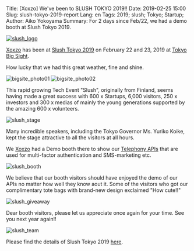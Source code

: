Title: [Xoxzo] We've been to SLUSH TOKYO 2019!!
Date: 2019-02-25 15:00
Slug: slush-tokyo-2019-report
Lang: en
Tags: 2019; slush; Tokyo; Startup;
Author: Aiko Yokoyama
Summary: For 2 days since Feb/22, we had a demo booth at Slush Tokyo 2019.

[![slush_logo](/images/slush_logo.png)](https://tokyo.slush.org/)

[Xoxzo](https://info.xoxzo.com/en/) has been at [Slush Tokyo 2019](https://tokyo.slush.org/)
on February 22 and 23, 2019 at [Tokyo Big Sight](http://www.bigsight.jp/english/).

How lucky that we had this great weather, fine and shine.

![bigsite_photo01](/images/ariake_01.jpg)
![bigsite_photo02](/images/ariake_02.jpg)

This rapid growing Tech Event "Slush", originally from Finland, seems having made a great success with 
600 x Startups, 6,000 visitors, 250 x investors and 300 x medias of mainly the young generations
supported by the amazing 600 x volunteers.

![slush_stage](/images/slush_stage.jpg)

Many incredible speakers, including the Tokyo Governor Ms. Yuriko Koike, 
kept the stage attractive to all the visitors at all hours.

We [Xoxzo](https://info.xoxzo.com/en/) had a Demo booth there to show our
[Telephony APIs](https://www.xoxzo.com/en/) that are used for multi-factor authentication
and SMS-marketing etc.

![slush_booth](/images/slush_booth.jpg)

We believe that our booth visitors should have enjoyed the demo of our APIs
no matter how well they know aout it. Some of the visitors who got our complimentary tote bags
with brand-new design exclaimed "How cute!!"

![slush_giveaway](/images/slush_giveaway.jpg)

Dear booth visitors, please let us appreciate once again for your time.
See you next year again!!

![slush_team](/images/slush_team.jpg)

Please find the details of Slush Tokyo 2019 [here](https://tokyo.slush.org/).
